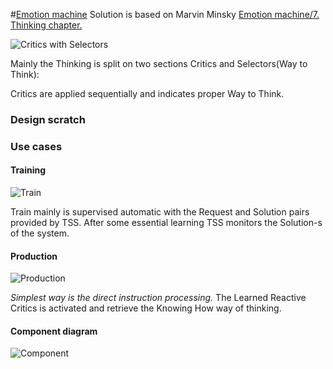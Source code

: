 #[Emotion machine](http://en.wikipedia.org/wiki/Emotion_machine)
Solution is based on Marvin Minsky [Emotion machine/7. Thinking chapter.](http://web.media.mit.edu/~minsky/E7/eb7.html)

![Critics with Selectors](http://web.media.mit.edu/~minsky/E7/eb7_files/image003.png)

Mainly the Thinking is split on two sections Critics and Selectors(Way to Think):

Critics are applied sequentially and indicates proper Way to Think.

### Design scratch

### Use cases

#### Training

![Train](https://github.com/menta/menta-0.3/raw/master/doc/informal/uml/images/UseCaseTrain.png)

Train mainly is supervised automatic with the Request and Solution pairs provided by TSS. After some essential learning
TSS monitors the Solution-s of the system.

#### Production
![Production](https://github.com/menta/menta-0.3/raw/master/doc/informal/uml/images/UseCaseProduction.png)

_Simplest way is the direct instruction processing._
The Learned Reactive Critics is activated and retrieve the Knowing How way of thinking.


#### Component diagram

![Component](https://github.com/menta/menta-0.3/raw/master/doc/informal/uml/images/Component.png)

